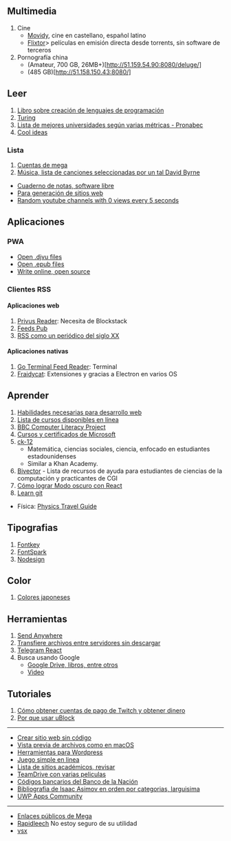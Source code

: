 ## Multimedia
1. Cine
   - [Movidy](https://movidy.co/), cine en castellano, español latino
   - [Flixtor](https://flixtor.to/home)> películas en emisión directa desde torrents, sin software de terceros
2. Pornografía china
   - (Amateur, 700 GB, 26MB+)[http://51.159.54.90:8080/deluge/]
   - (485 GB)[http://51.158.150.43:8080/]
## Leer
1. [Libro sobre creación de lenguajes de programación](http://craftinginterpreters.com/introduction.html)
2. [Turing](https://www.gwern.net/Turing-complete)
3. [Lista de mejores universidades según varias métricas - Pronabec](https://www.pronabec.gob.pe/beca-presidente/)
4. [Cool ideas](https://www.perell.com/blog/50-ideas-that-changed-my-life)
### Lista
1. [Cuentas de mega](https://throwbin.io/zFYRVcG)
2. [Música, lista de canciones seleccionadas por un tal David Byrne](http://davidbyrne.com/radio#filter=all&sortby=date:desc)

- [Cuaderno de notas, software libre](https://boostnote.io/)
- [Para generación de sitios web](https://www.staticgen.com/)
- [Random youtube channels with 0 views every 5 seconds](http://astronaut.io)

## Aplicaciones

### PWA
- [Open .djvu files](https://djvu.js.org/)
- [Open .epub files](https://pgaskin.net/ePubViewer/)
- [Write online, open source](https://iamcharlie.design/writty/online/)

### Clientes RSS
#### Aplicaciones web
1. [Privus Reader](https://privusreader.com/explore): Necesita de Blockstack
2. [Feeds Pub](https://feeds.pub/)
3. [RSS como un periódico del siglo XX](https://news.russellsaw.io/)
#### Aplicaciones nativas
1. [Go Terminal Feed Reader](https://github.com/Lallassu/gorss): Terminal
2. [Fraidycat](https://addons.mozilla.org/en-US/firefox/addon/fraidycat/): Extensiones y gracias a Electron en varios OS

## Aprender
1. [Habilidades necesarias para desarrollo web](https://andreasbm.github.io/web-skills/)
2. [Lista de cursos disponibles en línea](https://github.com/s0md3v/learn-at-home)
3. [BBC Computer Literacy Project](https://clp.bbcrewind.co.uk/)
4. [Cursos y certificados de Microsoft](https://docs.microsoft.com/en-gb/learn/)
5. [ck-12](https://www.ck12.org/student/)
   - Matemática, ciencias sociales, ciencia, enfocado en estudiantes estadounidenses
   - Similar a Khan Academy.
6. [Bivector](https://bivector.net/doc.html) - Lista de recursos de ayuda para estudiantes de ciencias de la computación y practicantes de CGI
7. [Cómo lograr Modo oscuro con React](https://joshwcomeau.com/gatsby/dark-mode/)
8. [Learn git](https://learngitbranching.js.org/?locale=en_US)

  - Física:
    [Physics Travel Guide](https://physicstravelguide.com/)

## Tipografias
1. [Fontkey](https://www.fontkey.design/)
2. [FontSpark](https://fontspark.app/)
3. [Nodesign](https://nodesign.dev/)

## Color
1. [Colores japoneses](https://nipponcolors.com/)

## Herramientas
1. [Send Anywhere](https://send-anywhere.com/)
2. [Transfiere archivos entre servidores sin descargar](https://offcloud.com/)
3. [Telegram React](https://evgeny-nadymov.github.io/telegram-react/)
4. Busca usando Google
   - [Google Drive, libros, entre otros](https://whatintheworld.xyz/)
   - [Video](https://watchallyouwant.com/)
## Tutoriales
1. [Cómo obtener cuentas de pago de Twitch y obtener dinero](https://ghostbin.co/paste/b7zfc/raw)
2. [Por que usar uBlock](https://shouldiblockads.com/)

---
- [Crear sitio web sin código](https://nicepage.com/download-windows)
- [Vista previa de archivos como en macOS](http://1218.io/)
- [Herramientas para Wordpress](https://wpstash.io/)
- [Juego simple en linea](https://ares.hankstoever.com/)
- [Lista de sitios académicos, revisar](https://thakursimmichauhan.blogspot.com/)
- [TeamDrive con varias peliculas](https://td.klprojects.tech/0:/American%20Dad%20S01-S11%20(2005-)/American%20Dad%20S01%20(360p%20re-blurip)/)
- [Códigos bancarios del Banco de la Nación](https://zonasegura1.bn.com.pe/CCIConsulta/Inicio)
- [Bibliografia de Isaac Asimov en orden por categorias, larguisima](http://stevenac.net/asimov/Bibliography.htm)
- [UWP Apps Community](https://uwpcommunity.com/projects/)
---
- [Enlaces públicos de Mega](https://www.megapreview.com/)
- [Rapidleech](http://bakaleech.herokuapp.com/) No estoy seguro de su utilidad
- [vsx](http://vsex.in)
